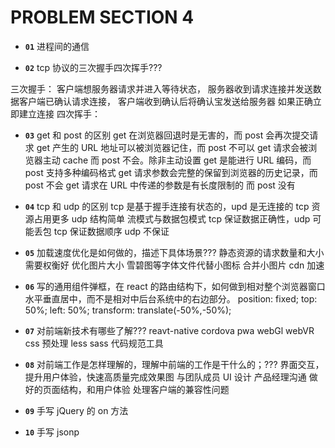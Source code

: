 # PROBLEM SECTION 4

- **`01`** 进程间的通信

* **`02`** tcp 协议的三次握手四次挥手???

三次握手： 客户端想服务器请求并进入等待状态， 服务器收到请求连接并发送数据客户端已确认请求连接， 客户端收到确认后将确认宝发送给服务器 如果正确立即建立连接
四次挥手：

- **`03`** get 和 post 的区别
  get 在浏览器回退时是无害的，而 post 会再次提交请求
  get 产生的 URL 地址可以被浏览器记住，而 post 不可以
  get 请求会被浏览器主动 cache 而 post 不会。除非主动设置
  get 是能进行 URL 编码，而 post 支持多种编码格式
  get 请求参数会完整的保留到浏览器的历史记录，而 post 不会
  get 请求在 URL 中传递的参数是有长度限制的 而 post 没有

* **`04`** tcp 和 udp 的区别
  tcp 是基于握手连接有状态的，upd 是无连接的
  tcp 资源占用更多
  udp 结构简单
  流模式与数据包模式
  tcp 保证数据正确性，udp 可能丢包 tcp 保证数据顺序 udp 不保证

* **`05`** 加载速度优化是如何做的，描述下具体场景???
  静态资源的请求数量和大小需要权衡好
  优化图片大小
  雪碧图等字体文件代替小图标
  合并小图片
  cdn 加速

- **`06`** 写的通用组件弹框，在 react 的路由结构下，如何做到相对整个浏览器窗口水平垂直居中，而不是相对中后台系统中的右边部分。
  position: fixed;
  top: 50%;
  left: 50%;
  transform: translate(-50%,-50%);

* **`07`** 对前端新技术有哪些了解???
  reavt-native
  cordova
  pwa
  webGl
  webVR
  css 预处理 less sass
  代码规范工具

- **`08`** 对前端工作是怎样理解的，理解中前端的工作是干什么的；???
  界面交互，提升用户体验，快速高质量完成效果图
  与团队成员 UI 设计 产品经理沟通
  做好的页面结构，和用户体验
  处理客户端的兼容性问题

- **`09`** 手写 jQuery 的 on 方法

* **`10`** 手写 jsonp
